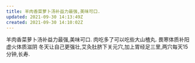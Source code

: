 ```yaml
---
title: 羊肉香菜萝卜汤补益力最强,美味可口.
updated: 2021-09-30 14:13:49Z
created: 2021-09-30 14:10:02Z
---
```


羊肉香菜萝卜汤补益力最强,美味可口.
肉吃多了可以吃些大山楂丸.
畏寒体质补阳
虚火体质滋阴
冬天让自己更强壮,艾灸肚脐下关元穴,加上胃经足三里,两穴每天15分钟,长寿.